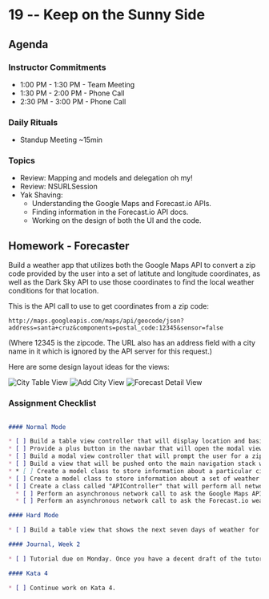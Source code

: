 # 19 -- Keep on the Sunny Side

## Agenda

### Instructor Commitments

* 1:00 PM - 1:30 PM - Team Meeting
* 1:30 PM - 2:00 PM - Phone Call
* 2:30 PM - 3:00 PM - Phone Call

### Daily Rituals

* Standup Meeting ~15min

### Topics

* Review: Mapping and models and delegation oh my!
* Review: NSURLSession
* Yak Shaving:
	* Understanding the Google Maps and Forecast.io APIs.
	* Finding information in the Forecast.io API docs.
	* Working on the design of both the UI and the code.

## Homework - Forecaster

Build a weather app that utilizes both the Google Maps API to convert a zip code provided by the user into a set of latitute and longitude coordinates, as well as the Dark Sky API to use those coordinates to find the local weather conditions for that location.

This is the API call to use to get coordinates from a zip code:
```
http://maps.googleapis.com/maps/api/geocode/json?address=santa+cruz&components=postal_code:12345&sensor=false
```
(Where 12345 is the zipcode. The URL also has an address field with a city name in it which is ignored by the API server for this request.)

Here are some design layout ideas for the views:

![City Table View](https://github.com/TheIronYard--Orlando/2015--FALL--iOS/blob/master/19--Forecaster/CityTableView.png)
![Add City View](https://github.com/TheIronYard--Orlando/2015--FALL--iOS/blob/master/19--Forecaster/AddCityView.png)
![Forecast Detail View](https://github.com/TheIronYard--Orlando/2015--FALL--iOS/blob/master/19--Forecaster/DetailedForecast.png)

### Assignment Checklist
```markdown

#### Normal Mode

* [ ] Build a table view controller that will display location and basic weather information for the city provided with a zipcode. One cell per location.
* [ ] Provide a plus button in the navbar that will open the modal view to prompt for zipcode. 
* [ ] Build a modal view controller that will prompt the user for a zip code.
* [ ] Build a view that will be pushed onto the main navigation stack when a city cell it tapped. This view will display detailed weather conditions for the selected city.
* * [ ] Create a model class to store information about a particular city.
* [ ] Create a model class to store information about a set of weather conditions.
* [ ] Create a class called "APIController" that will perform all network API calls.
  * [ ] Perform an asynchronous network call to ask the Google Maps API for a lat/long pair based on a given zipcode.
  * [ ] Perform an asynchronous network call to ask the Forecast.io weather API for weather info on each location in the list.

#### Hard Mode

* [ ] Build a table view that shows the next seven days of weather for the selected location. It will be pushed onto the navigation stack from the weather detail view, so add a button somewhere on the detail view to show this screen.

#### Journal, Week 2

* [ ] Tutorial due on Monday. Once you have a decent draft of the tutorial, have a fellow classmate use your tutorial to complete the task you're trying to teach. Have them provide any suggestions in a comment on the PR.

#### Kata 4

* [ ] Continue work on Kata 4.
```
